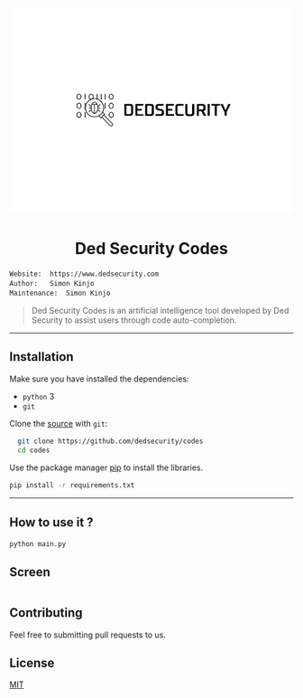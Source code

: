<h1 align="center"><img src="./public/logosemfundo.png"></h1>

<h1 align="center"> Ded Security Codes</h1>

```bash
Website:  https://www.dedsecurity.com
Author:   Simon Kinjo
Maintenance:  Simon Kinjo
```

>Ded Security Codes is an artificial intelligence tool 
>developed by Ded Security to assist users through code auto-completion.
---

## Installation

Make sure you have installed the dependencies:

  * `python` 3
  * `git`

Clone the [source] with `git`:
 ```sh
   git clone https://github.com/dedsecurity/codes
   cd codes
   ```
   
Use the package manager [pip](https://pip.pypa.io/en/stable/) to install the libraries.

```bash
pip install -r requirements.txt
```

 [source]: https://github.com/dedsecurity/codes

---

## How to use it ?
```bash
python main.py
```

## Screen
```bash

```

## Contributing
Feel free to submitting pull requests to us.
## License
[MIT](https://opensource.org/licenses/MIT)
